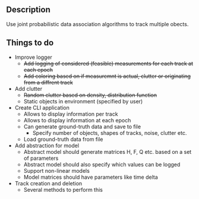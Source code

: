 ## Description
Use joint probabilistic data association algorithms to track multiple obects.

## Things to do
- Improve logger
  - ~~Add logging of considered (feasible) measurements for each track at each epoch~~
  - ~~Add coloring based on if measuremnt is actual, clutter or originating from a diffrent track~~
- Add clutter
  - ~~Random clutter based on density, distribution function~~
  - Static objects in environment (specified by user)
- Create CLI application
  - Allows to display information per track
  - Allows to display information at each epoch
  - Can generate ground-truth data and save to file
    - Specify number of objects, shapes of tracks, noise, clutter etc.
  - Load ground-truth data from file
- Add abstraction for model
  - Abstract model should generate matrices H, F, Q etc. based on a set of parameters
  - Abstract model should also specify which values can be logged
  - Support non-linear models
  - Model matrices should have parameters like time delta
- Track creation and deletion
  - Several methods to perform this
